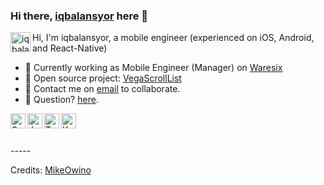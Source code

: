 ### Hi there, [iqbalansyor](https://github.com/iqbalansyor) here 👋

<a href="https://www.linkedin.com/in/iqbal-ansyori-01481270/">
  <img align="left" alt="iqbalansyor | LinkedIn" height="32" width="32" src="https://cdn.jsdelivr.net/npm/simple-icons@v4/icons/linkedin.svg" />
</a>

Hi, I'm iqbalansyor, a mobile engineer (experienced on iOS, Android, and React-Native)

- 🔭 Currently working as Mobile Engineer (Manager) on [Waresix](https://waresix.com/)
- 🌱 Open source project: [VegaScrollList](https://github.com/iqbalansyor/react-native-vega-scroll-list)
- 👯 Contact me on [email](mailto:ansyori.iqbal@gmail.com) to collaborate.
- 💬 Question? [here](https://github.com/iqbalansyor/iqbalansyor/issues). 

<img align="left" alt="Swift" width="24px" src="https://cdn.jsdelivr.net/npm/simple-icons@3.2.0/icons/swift.svg" />
<img align="left" alt="JavaScript" width="24px" src="https://cdn.jsdelivr.net/npm/simple-icons@3.2.0/icons/javascript.svg" />
<img align="left" alt="Typescript" width="24px" src="https://cdn.jsdelivr.net/npm/simple-icons@3.2.0/icons/typescript.svg" />
<img align="left" alt="Kotlin" width="24px" src="https://cdn.jsdelivr.net/npm/simple-icons@3.2.0/icons/kotlin.svg" />

<br>
<br>
<br>
-----

Credits: [MikeOwino](https://github.com/MikeOwino)
